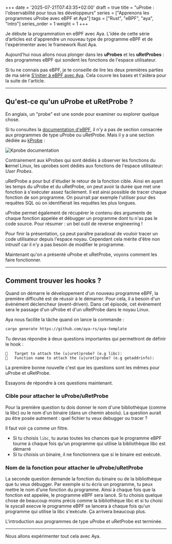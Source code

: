 +++
date = '2025-07-21T07:43:35+02:00'
draft = true
title = "uProbe : l'observabilité pour tous les développeurs"
series = ["Apprenons les programmes uProbe avec eBPF et Aya"]
tags = ["Rust", "eBPF", "aya", "intro"]
series_order = 1
weight = 1
+++

Je débute la programmation en eBPF avec Aya. L’idée de cette série d’articles est d'apprendre un nouveau type de programme eBPF et de l'expérimenter avec le framework Rust Aya.

Aujourd'hui nous allons nous plonger dans les **uProbes** et les **uRetProbes** : des programmes eBPF qui sondent les fonctions de l'espace utilisateur.

Si tu ne connais pas eBPF, je te conseille de lire les deux premières parties de ma série [S’initier à eBPF avec Aya](https://medium.com/@littel.jo/sinitier-%C3%A0-ebpf-avec-aya-c9d570560261). Cela couvre les bases et t'aidera pour la suite de l'article.

---

## Qu'est-ce qu'un uProbe et uRetProbe ?

En anglais, un "probe" est une sonde pour examiner ou explorer quelque chose.

Si tu consultes la [documentation d'eBPF](https://docs.ebpf.io/linux/program-type/), il n'y a pas de section consacrée aux programmes de type uProbe ou uRetProbe. Mais il y a une section dédiée au [kProbe](https://docs.ebpf.io/linux/program-type/BPF_PROG_TYPE_KPROBE/) :

![Kprobe documentation](https://dev-to-uploads.s3.amazonaws.com/uploads/articles/p04bcqi8orzc9pwpvvf1.png)

Contrairement aux kProbes qui sont dédiés à observer les fonctions du **k**ernel Linux, les uprobes sont dédiés aux fonctions de l'espace utilisateur: *User Probes*.

uRetProbe a pour but d'étudier le retour de la fonction cible. Ainsi en ayant les temps du uProbe et du uRetProbe, on peut avoir la durée que met une fonction à s'exécuter assez facilement. Il est ainsi possible de tracer chaque fonction de son programme. On pourrait par exemple l'utiliser pour des requêtes SQL où on identifierait les requêtes les plus longues.

uProbe permet également de récupérer le contenu des arguments de chaque fonction appelée et débugger un programme dont tu n'as pas le code source. Pour résumer : un bel outil de reverse engineering !

Pour finir la présentation, ça peut paraître paradoxal de vouloir tracer un code utilisateur depuis l'espace noyau. Cependant cela mérite d'être non intrusif car il n'y a pas besoin de modifier le programme.

Maintenant qu'on a présenté uProbe et uRetProbe, voyons comment les faire fonctionner.

---

## Comment trouver les hooks ?

Quand on démarre le développement d'un nouveau programme eBPF, la première difficulté est de réussir à le démarrer. Pour cela, il a besoin d'un événément déclencheur (event-driven). Dans cet épisode, cet événement sera le passage d'un uProbe et d'un uRetProbe dans le noyau Linux.

Aya nous facilite la tâche quand on lance la commande :
```Bash
cargo generate https://github.com/aya-rs/aya-template
```

Tu devras répondre à deux questions importantes qui permettront de définir le hook :

```
🤷   Target to attach the (u|uret)probe? (e.g libc):
🤷   Function name to attach the (u|uret)probe? (e.g getaddrinfo):
```

La première bonne nouvelle c'est que les questions sont les mêmes pour uProbe et uRetProbe.

Essayons de répondre à ces questions maintenant.

### Cible pour attacher le uProbe/uRetProbe

Pour la première question tu dois donner le nom d'une bibliothèque (comme la libc) ou le nom d'un binaire (dans un chemin absolu). La question aurait pu être posée autrement : quel fichier tu veux debugger ou tracer ?

Il faut voir ça comme un filtre.
* Si tu choisis `libc`, tu auras toutes les chances que le programme eBPF tourne à chaque fois qu'un programme qui utilise la bibliothèque libc est démarré
* Si tu choisis un binaire, il ne fonctionnera que si le binaire est exécuté.

### Nom de la fonction pour attacher le uProbe/uRetProbe

La seconde question demande la fonction du binaire ou de la bibliothèque que tu veux débugger. Par exemple si tu écris un programme, tu peux mettre le nom d'une fonction du programme. Ainsi à chaque fois que la fonction est appelée, le programme eBPF sera lancé. Si tu choisis quelque chose de beaucoup moins précis comme la bibliothèque libc et si tu choisi le syscall execve le programme eBPF se lancera à chaque fois qu'un programme qui utilise la libc s'exécute. Ça arrivera beaucoup plus.

L'introduction aux programmes de type uProbe et uRetProbe est terminée.

---

Nous allons expérimenter tout cela avec Aya.
